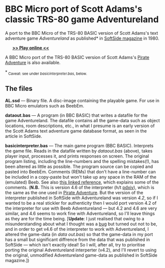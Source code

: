 # BBC Micro port of Scott Adams's classic TRS-80 game Adventureland
A port to the BBC Micro of the TRS-80 BASIC version of Scott Adams's text adventure game _Adventureland_ as published* in [SoftSide magazine](https://archive.org/stream/softside-magazine-22/SoftSide_22_Vol_2-10_1980-07_Adventureland#page/n35/mode/1up) in 1980. 

&nbsp;&nbsp;&nbsp;&nbsp;&nbsp;&nbsp;**[>> Play online <<](http://bbcmicro.co.uk/jsbeeb/play.php?cpuMultiplier=4&autoboot&disc=https://raw.githubusercontent.com/ahope1/Beeb-Adventureland/master/AL.ssd)**

A BBC Micro port of the TRS-80 BASIC version of Scott Adams's [Pirate Adventure](https://github.com/ahope1/Beeb-Pirate-Adventure) is also available.  

\*<sub> Caveat: see under _basicinterpreter.bas_, below.</sub>

## The files

**AL.ssd** — Binary file. A disc-image containing the playable game. For use in BBC Micro emulators such as BeebEm.

**dataout.bas** — A program (in BBC BASIC) that writes a datafile for the game Adventureland. The datafile contains all the game-data such as object locations, room descriptions, etc., in what I presume is an early version of the Scott Adams text adventure game database format, as seen in the article in SoftSide.

**basicinterpreter.bas** — The main game program (BBC BASIC). Interprets the game file. Reads in the datafile written by _dataout.bas_ (above), takes player input, processes it, and prints responses on screen. The original program listing, including the line-numbers and the spelling mistakes(!), has been altered as little as possible. The program source can be copied and pasted into BeebEm. Comments (REMs) that don't have a line-number can be included in a copy-paste but won't take up any space in the RAM of the (emulated) Beeb. See also [this linked reference](https://github.com/pdxiv/LuaScott/blob/master/doc/The_ADVENTURE_Data_Base_Format_(1980).md), which explains some of the comments. (**N.B.** This is version 4.6 of the interpreter (h/t [pdxiv](https://github.com/pdxiv/PerlScott)), which is the same as the one used in [Pirate Adventure](https://github.com/ahope1/Beeb-Pirate-Adventure). But the version of the interpreter published in SoftSide with Adventureland was version _4.2_, so if I wanted to be a real stickler for authenticity then I would port version 4.2 of the interpreter for use with Beeb Adventureland — but 4.2 and 4.6 are very similar, and 4.6 seems to work fine with Adventureland, so I'll leave things as they are for the time being. [**Update**: I just realised that owing to a misunderstanding about what I thought was a [bug](https://github.com/ahope1/Beeb-Adventureland/issues/5) but turned out not to be, and in order to get v4.6 of the interpreter to work with Adventureland, I altered the game-data (in _data out.bas_) so that the game-data in my port has a small but significant diffrence from the data that was published in SoftSide — which isn't exactly ideal! So I will, after all, try to prioritise porting the original Adventureland interperter (v4.2), and I'll revert to using the original, unmodified Adventureland game-data as published in SoftSide magazine.])
